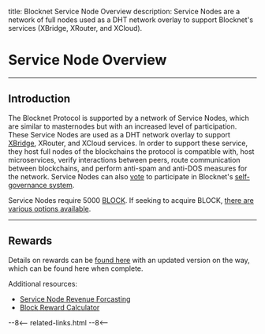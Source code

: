 title: Blocknet Service Node Overview
description: Service Nodes are a network of full nodes used as a DHT network overlay to support Blocknet's services (XBridge, XRouter, and XCloud).


# Service Node Overview

<!-- 
- what is it
	- snode role description

	- why is it needed/benefits
	- design
	- how it applies to xbridge
	- how it applies to xrouter
- rewards
	- better operation = more rewards
		- less downtime, good hardware, high bandwidth, more wallets
-->

---

## Introduction

The Blocknet Protocol is supported by a network of Service Nodes, which are similar to masternodes but with an increased level of participation. These Service Nodes are used as a DHT network overlay to support [XBridge](/protocol/xbridge/introduction), XRouter, and XCloud services. In order to support these service, they host full nodes of the blockchains the protocol is compatible with, host microservices, verify interactions between peers, route communication between blockchains, and perform anti-spam and anti-DOS measures for the network. Service Nodes can also [vote](/governance/proposal-voting) to participate in Blocknet's [self-governance system](/governance/introduction).

Service Nodes require 5000 [BLOCK](/blockchain/introduction). If seeking to acquire BLOCK, [there are various options available](/project/exchanges).

---

## Rewards

Details on rewards can be [found here](https://docs.google.com/document/d/18OV7SGyFPp-V0D2AjmyA904bc5XZQeLOSgzS1SUAK2w/preview) with an updated version on the way, which can be found here when complete.

Additional resources:

* [Service Node Revenue Forcasting](https://bit.ly/revenue-forecasting)
* [Block Reward Calculator](https://block-node.info/blocknet_revenue1.php)


<!-- 
Service Nodes operators are rewarded according to which type of Service Node they are acting as.

There are two types of Service Nodes:
‘Naked’ Service Nodes - Not supporting any digital assets on the  Blocknet protocol
‘Hosting’ Service Nodes - Supporting at least one digital asset on the Blocknet protocol

Rewards
Service Nodes operators are rewarded according to which type of Service Node they are acting as.


XWallets

Operating as a ‘Hosting’ Service Node requires running and maintaining full nodes of each digital asset.

View compatible digital assets and wallet versions
‘Naked Service Node’ (Not supporting any digital assets on the Blocknet protocol)
Ability to receive 0.7 BLOCK rewards
Will not receive any trading fees rewards from trades incurred on Block DX

‘Hosting’ Service Node’ (Supporting at least one digital asset on the Blocknet protocol)
Ability to receive 0.7 BLOCK rewards
Ability to receive 0.015 BLOCK trading fee rewards from trades incurred on Block DX
Ability to receive XRouter fees (...coming soon)

 -->












<!-- 
======= Start: Related Links Section =======
- This is the related links section at the bottom of each page.
- It lists the links in the relatedLinks array variable below.
	Example: relatedLinks = [{"name":"Blocknet Website","link":"https://blocknet.co"},{"name":"API Docs","link":"https://api.blocknet.co"}];
- If the array is empty, ie. relatedLinks = [], then the related links section will not be displayed.
related-links.html
- The template and logic for the related links section can be found in docs/snippets/related-links.html
- The base path is defaulted to docs/snippets/, which can be edited in the mkdocs.yml file
- The template and logic is linked with markdown_extensions: pymdownx.snippets
-->
<script type="text/javascript">
var relatedLinks = [];
</script>

--8<--
related-links.html
--8<-- 
<!-- 
======= End: Related Links Section ======= 
-->





